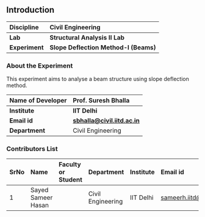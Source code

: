 ## Introduction


<b>Discipline | <b>Civil Engineering
:--|:--|
<b> Lab | <b> Structural Analysis II Lab
<b> Experiment|     <b> Slope Deflection Method-I (Beams)

### About the Experiment 

This experiment aims to analyse a beam structure using slope deflection method. 

<b>Name of Developer | <b> Prof. Suresh Bhalla 
:--|:--|
<b> Institute | <b>  IIT Delhi
<b> Email id|     <b>  sbhalla@civil.iitd.ac.in 
<b> Department |  Civil Engineering

### Contributors List

SrNo | Name | Faculty or Student | Department| Institute | Email id
:--|:--|:--|:--|:--|:--|
1 | Sayed Sameer Hasan |  | Civil Engineering | IIT Delhi | sameerh.iitd@gmail.com

